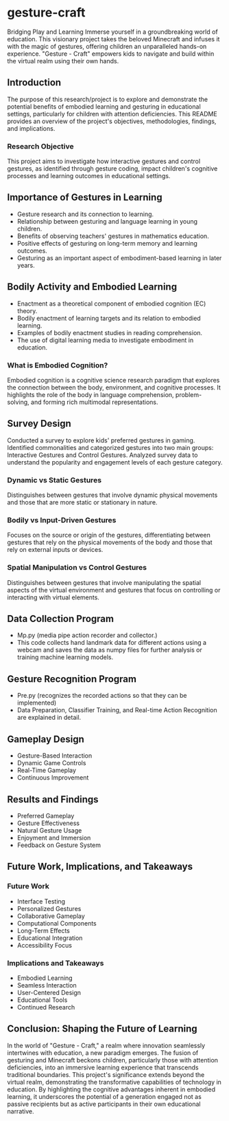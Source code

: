 # gesture-craft
Bridging Play and Learning ‍Immerse yourself in a groundbreaking world of education. This visionary project takes the beloved Minecraft and infuses it with the magic of gestures, offering children an unparalleled hands-on experience. "Gesture - Craft" empowers kids to navigate and build within the virtual realm using their own hands.

## Introduction

The purpose of this research/project is to explore and demonstrate the potential benefits of embodied learning and gesturing in educational settings, particularly for children with attention deficiencies. This README provides an overview of the project's objectives, methodologies, findings, and implications.

### Research Objective

This project aims to investigate how interactive gestures and control gestures, as identified through gesture coding, impact children's cognitive processes and learning outcomes in educational settings. 

## Importance of Gestures in Learning

- Gesture research and its connection to learning.
- Relationship between gesturing and language learning in young children.
- Benefits of observing teachers' gestures in mathematics education.
- Positive effects of gesturing on long-term memory and learning outcomes.
- Gesturing as an important aspect of embodiment-based learning in later years.

## Bodily Activity and Embodied Learning

- Enactment as a theoretical component of embodied cognition (EC) theory.
- Bodily enactment of learning targets and its relation to embodied learning.
- Examples of bodily enactment studies in reading comprehension.
- The use of digital learning media to investigate embodiment in education.

### What is Embodied Cognition?

Embodied cognition is a cognitive science research paradigm that explores the connection between the body, environment, and cognitive processes. It highlights the role of the body in language comprehension, problem-solving, and forming rich multimodal representations.

## Survey Design

Conducted a survey to explore kids' preferred gestures in gaming. Identified commonalities and categorized gestures into two main groups: Interactive Gestures and Control Gestures. Analyzed survey data to understand the popularity and engagement levels of each gesture category.

### Dynamic vs Static Gestures

Distinguishes between gestures that involve dynamic physical movements and those that are more static or stationary in nature.

### Bodily vs Input-Driven Gestures

Focuses on the source or origin of the gestures, differentiating between gestures that rely on the physical movements of the body and those that rely on external inputs or devices.

### Spatial Manipulation vs Control Gestures

Distinguishes between gestures that involve manipulating the spatial aspects of the virtual environment and gestures that focus on controlling or interacting with virtual elements.

## Data Collection Program

- Mp.py (media pipe action recorder and collector.)
- This code collects hand landmark data for different actions using a webcam and saves the data as numpy files for further analysis or training machine learning models.

## Gesture Recognition Program

- Pre.py (recognizes the recorded actions so that they can be implemented)
- Data Preparation, Classifier Training, and Real-time Action Recognition are explained in detail.

## Gameplay Design

- Gesture-Based Interaction
- Dynamic Game Controls
- Real-Time Gameplay
- Continuous Improvement

## Results and Findings

- Preferred Gameplay
- Gesture Effectiveness
- Natural Gesture Usage
- Enjoyment and Immersion
- Feedback on Gesture System

## Future Work, Implications, and Takeaways

### Future Work

- Interface Testing
- Personalized Gestures
- Collaborative Gameplay
- Computational Components
- Long-Term Effects
- Educational Integration
- Accessibility Focus

### Implications and Takeaways

- Embodied Learning
- Seamless Interaction
- User-Centered Design
- Educational Tools
- Continued Research

## Conclusion: Shaping the Future of Learning

In the world of "Gesture - Craft," a realm where innovation seamlessly intertwines with education, a new paradigm emerges. The fusion of gesturing and Minecraft beckons children, particularly those with attention deficiencies, into an immersive learning experience that transcends traditional boundaries. This project's significance extends beyond the virtual realm, demonstrating the transformative capabilities of technology in education. By highlighting the cognitive advantages inherent in embodied learning, it underscores the potential of a generation engaged not as passive recipients but as active participants in their own educational narrative.

